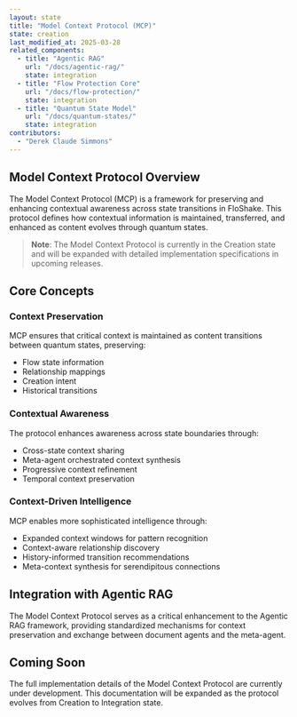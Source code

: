 ```yaml
---
layout: state
title: "Model Context Protocol (MCP)"
state: creation
last_modified_at: 2025-03-28
related_components:
  - title: "Agentic RAG"
    url: "/docs/agentic-rag/"
    state: integration
  - title: "Flow Protection Core"
    url: "/docs/flow-protection/"
    state: integration
  - title: "Quantum State Model"
    url: "/docs/quantum-states/"
    state: integration
contributors:
  - "Derek Claude Simmons"
---
```


## Model Context Protocol Overview

The Model Context Protocol (MCP) is a framework for preserving and enhancing contextual awareness across state transitions in FloShake. This protocol defines how contextual information is maintained, transferred, and enhanced as content evolves through quantum states.

> **Note**: The Model Context Protocol is currently in the Creation state and will be expanded with detailed implementation specifications in upcoming releases.

## Core Concepts

### Context Preservation

MCP ensures that critical context is maintained as content transitions between quantum states, preserving:

- Flow state information
- Relationship mappings
- Creation intent
- Historical transitions

### Contextual Awareness

The protocol enhances awareness across state boundaries through:

- Cross-state context sharing
- Meta-agent orchestrated context synthesis
- Progressive context refinement
- Temporal context preservation

### Context-Driven Intelligence

MCP enables more sophisticated intelligence through:

- Expanded context windows for pattern recognition
- Context-aware relationship discovery
- History-informed transition recommendations
- Meta-context synthesis for serendipitous connections

## Integration with Agentic RAG

The Model Context Protocol serves as a critical enhancement to the Agentic RAG framework, providing standardized mechanisms for context preservation and exchange between document agents and the meta-agent.

## Coming Soon

The full implementation details of the Model Context Protocol are currently under development. This documentation will be expanded as the protocol evolves from Creation to Integration state.